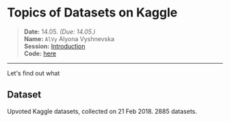 # Topics of Datasets on Kaggle
> **Date:** 14.05. *(Due: 14.05.)*  
> **Name:** `AlVy` Alyona Vyshnevska  
> **Session:** [Introduction](../index)   
> **Code:** [here]()   

----


Let's find out what 


## Dataset

Upvoted Kaggle datasets, collected on 21 Feb 2018. 2885 datasets. 